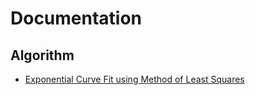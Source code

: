 # Documentation

## Algorithm
* [Exponential Curve Fit using Method of Least Squares](documentation/exp_curve_fit_least_squares.md)
